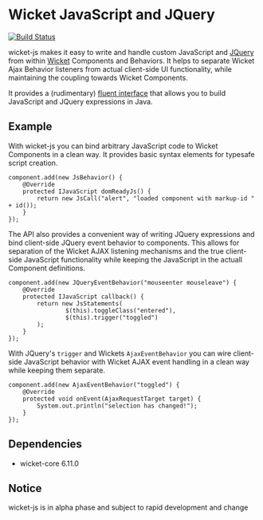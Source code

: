 Wicket JavaScript and JQuery
============================

[![Build Status](https://travis-ci.org/thrau/wicket-js.png?branch=master)](https://travis-ci.org/thrau/wicket-js)

wicket-js makes it easy to write and handle custom JavaScript and [JQuery](http://jquery.com/) from within
[Wicket](http://wicket.apache.org/) Components and Behaviors. It helps to separate Wicket Ajax Behavior listeners from
actual client-side UI functionality, while maintaining the coupling towards Wicket Components.

It provides a (rudimentary) [fluent interface](http://en.wikipedia.org/wiki/Fluent_interface) that allows you to build
JavaScript and JQuery expressions in Java.

Example
-------

With wicket-js you can bind arbitrary JavaScript code to Wicket Components in a clean way. It provides basic syntax
elements for typesafe script creation.

    component.add(new JsBehavior() {
        @Override
        protected IJavaScript domReadyJs() {
            return new JsCall("alert", "loaded component with markup-id " + id());
        }
    });


The API also provides a convenient way of writing JQuery expressions and bind client-side JQuery event behavior to
components. This allows for separation of the Wicket AJAX listening mechanisms and the true client-side JavaScript
functionality while keeping the JavaScript in the actuall Component definitions.

    component.add(new JQueryEventBehavior("mouseenter mouseleave") {
        @Override
        protected IJavaScript callback() {
            return new JsStatements(
                    $(this).toggleClass("entered"),
                    $(this).trigger("toggled")
            );
        }
    });

With JQuery's `trigger` and Wickets `AjaxEventBehavior` you can wire client-side JavaScript behavior with Wicket AJAX
event handling in a clean way while keeping them separate.

    component.add(new AjaxEventBehavior("toggled") {
        @Override
        protected void onEvent(AjaxRequestTarget target) {
            System.out.println("selection has changed!");
        }
    });

Dependencies
------------

* wicket-core 6.11.0



## Notice

wicket-js is in alpha phase and subject to rapid development and change
